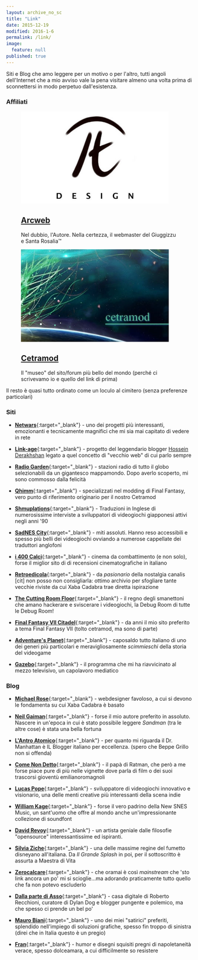 ```yaml
---
layout: archive_no_sc
title: "Link"
date: 2015-12-19
modified: 2016-1-6
permalink: /link/
image: 
  feature: null
published: true
---
```


Siti e Blog che amo leggere per un motivo o per l'altro, tutti angoli dell'Internet che a mio avviso vale la pena visitare almeno una volta prima di sconnettersi in modo perpetuo dall'esistenza.

### <i class="fa fa-bookmark"></i> Affiliati

<figure>
  <a href="http://www.arcweb.it" target="blank"><img src="/images/arcweb.jpg">
  <h2 class="post-title"><i class="fa fa-circle"></i> Arcweb</h2></a>
  <p class="post-excerpt">Nel dubbio, l'Autore. Nella certezza, il webmaster del Giuggizzu e Santa Rosalia™</p>
</figure>

<figure>
  <a href="http://www.arcweb.it/cetramod/backup/home.php" target="blank"><img src="/images/teasercetramod.jpg">
  <h2 class="post-title"><i class="fa fa-circle"></i> Cetramod</h2></a>
  <p class="post-excerpt">Il "museo" del sito/forum più bello del mondo (perché ci scrivevamo io e quello del link di prima)</p>
</figure>

Il resto è quasi tutto ordinato come un loculo al cimitero (senza preferenze particolari)

### <i class="fa fa-globe"></i> Siti

- [**Netwars**](http://netwars-project.com/){:target="_blank"} - uno dei progetti più interessanti, emozionanti e tecnicamente magnifici che mi sia mai capitato di vedere in rete

- [**Link-age**](http://newmediasoc.com/projects/link-age/){:target="_blank"} - progetto del leggendario blogger [Hossein Derakhshan](https://en.wikipedia.org/wiki/Hossein_Derakhshan) legato a quel concetto di "vecchio web" di cui parlo sempre

- [**Radio Garden**](http://radio.garden/){:target="_blank"} - stazioni radio di tutto il globo selezionabili da un gigantesco mappamondo. Dopo averlo scoperto, mi sono commosso dalla felicità

- [**Qhimm**](http://forums.qhimm.com/index.php){:target="_blank"} - specializzati nel modding di Final Fantasy, vero punto di riferimento originario per il nostro Cetramod

- [**Shmuplations**](http://shmuplations.com/){:target="_blank"} - Traduzioni in Inglese di numerosissime interviste a sviluppatori di videogiochi giapponesi attivi negli anni '90 

- [**SadNES City**](http://www.sadnescity.it/){:target="_blank"} - miti assoluti. Hanno reso accessibili e spesso più belli dei videogiochi ovviando a numerose cappellate dei traduttori anglofoni

- [**i 400 Calci**](http://www.i400calci.com/){:target="_blank"} - cinema da combattimento (e non solo), forse il miglior sito di di recensioni cinematografiche in italiano

- [**Retroedicola**](http://www.retroedicola.it/){:target="_blank"} - da _pasionario_ della nostalgia canalis [cit] non posso non consigliarla: ottimo archivio per sfogliare tante vecchie riviste da cui Xaba Cadabra trae diretta ispirazione

- [**The Cutting Room Floor**](https://tcrf.net/){:target="_blank"} - il regno degli smanettoni che amano hackerare e sviscerare i videogiochi, la Debug Room di tutte le Debug Room!

- [**Final Fantasy VII Citadel**](http://www.ff7citadel.com){:target="_blank"} - da anni il mio sito preferito a tema Final Fantasy VII (tolto cetramod, ma sono di parte)

- [**Adventure's Planet**](http://www.adventuresplanet.it/){:target="_blank"} - caposaldo tutto italiano di uno dei generi più particolari e meravigliosamente _scimmieschi_ della storia del videogame

- [**Gazebo**](http://www.gazebo.rai.it){:target="_blank"} - il programma che mi ha riavvicinato al mezzo televisivo, un capolavoro mediatico

### <i class="fa fa-pencil"></i> Blog

- [**Michael Rose**](https://mademistakes.com/){:target="_blank"} - webdesigner favoloso, a cui si devono le fondamenta su cui Xaba Cadabra è basato

- [**Neil Gaiman**](http://www.neilgaiman.com/){:target="_blank"} - forse il mio autore preferito in assoluto. Nascere in un'epoca in cui è stato possibile leggere _Sandman_ (tra le altre cose) è stata una bella fortuna

- [**L'Antro Atomico**](http://docmanhattan.blogspot.it/){:target="_blank"} - per quanto mi riguarda il Dr. Manhattan è IL Blogger italiano per eccellenza. (spero che Beppe Grillo non si offenda)

- [**Come Non Detto**](https://leortola.wordpress.com/){:target="_blank"} - il papà di Ratman, che però a me forse piace pure di più nelle vignette dove parla di film o dei suoi trascorsi gioventù emilianoromagnoli

- [**Lucas Pope**](http://dukope.com/){:target="_blank"} - sviluppatore di videogiochi innovativo e visionario, una delle menti creative più interessanti della scena indie

- [**William Kage**](http://www.williamkage.com/){:target="_blank"} - forse il vero padrino della New SNES Music, un sant'uomo che offre al mondo anche un'impressionante collezione di soundfont

- [**David Revoy**](http://www.davidrevoy.com/){:target="_blank"} - un artista geniale dalle filosofie "opensource" interessantissime ed ispiranti. 

- [**Silvia Ziche**](http://www.silviaziche.com/){:target="_blank"} - una delle massime regine del fumetto disneyano all'italiana. Da _Il Grande Splash_ in poi, per il sottoscritto è assurta a Maestra di Vita

- [**Zerocalcare**](http://www.zerocalcare.it/){:target="_blank"} - che oramai è così _mainstream_ che 'sto link ancora un po' mi si scioglie...ma adorando praticamente tutto quello che fa non potevo escluderlo

- [**Dalla parte di Asso**](http://prontoallaresa.blogspot.com/){:target="_blank"} - casa digitale di Roberto Recchioni, curatore di Dylan Dog e blogger pungente e polemico, ma che spesso ci prende un bel po' 

- [**Mauro Biani**](http://maurobiani.it/){:target="_blank"} - uno dei miei "satirici" preferiti, splendido nell'impiego di soluzioni grafiche, spesso fin troppo di sinistra (direi che in Italia questo è un pregio)

- [**Fran**](http://www.frandemartino.net/){:target="_blank"} - humor e disegni squisiti pregni di napoletaneità verace, spesso dolceamara, a cui difficilmente so resistere